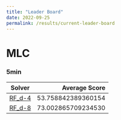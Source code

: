 ```yaml
---
title: "Leader Board"
date: 2022-09-25
permalink: /results/current-leader-board
---
```



# MLC

### 5min

|                  Solver                  |   Average Score    |
| ---------------------------------------- | -----------------: |
| [RF_d-4](solver-scores/RF_d-4-scores.md) | 53.758842389360154 |
| [RF_d-8](solver-scores/RF_d-8-scores.md) | 73.002865709234530 |

